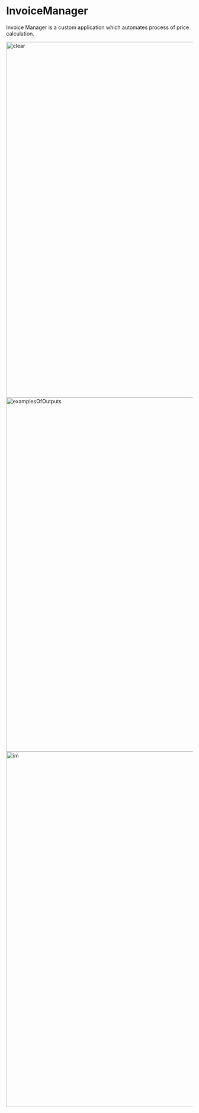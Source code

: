 # InvoiceManager

Invoice Manager is a custom application which automates process of price calculation. 



<img width="960" alt="clear" src="https://user-images.githubusercontent.com/113993988/235686432-cf07b68c-bfde-4c6c-804e-bc8208ee391f.png">
<img width="957" alt="examplesOfOutputs" src="https://user-images.githubusercontent.com/113993988/235686438-327b95c8-06bf-405c-acc9-6af827bb07fb.png">
<img width="960" alt="im" src="https://user-images.githubusercontent.com/113993988/235686441-45184a52-3cb0-46f3-83d6-14c530af528a.png">
